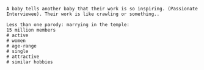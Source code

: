     A baby tells another baby that their work is so inspiring. (Passionate Interviewee). Their work is like crawling or something..

    Less than one parody: marrying in the temple:
    15 million members
    # active
    # women
    # age-range
    # single
    # attractive
    # similar hobbies
